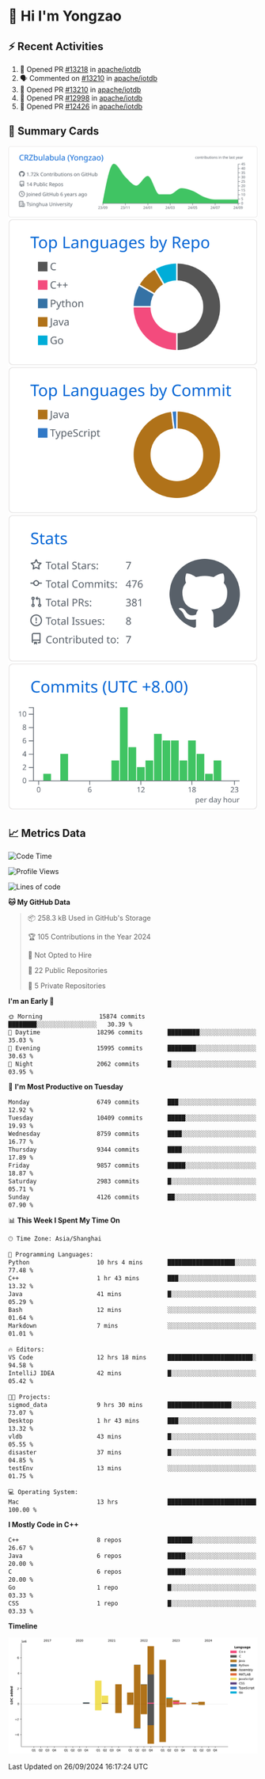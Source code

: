 # 👋 Hi I'm Yongzao

## ⚡ Recent Activities
<!--START_SECTION:activity-->
1. 💪 Opened PR [#13218](https://github.com/apache/iotdb/pull/13218) in [apache/iotdb](https://github.com/apache/iotdb)
2. 🗣 Commented on [#13210](https://github.com/apache/iotdb/pull/13210#issuecomment-2294850976) in [apache/iotdb](https://github.com/apache/iotdb)
3. 💪 Opened PR [#13210](https://github.com/apache/iotdb/pull/13210) in [apache/iotdb](https://github.com/apache/iotdb)
4. 💪 Opened PR [#12998](https://github.com/apache/iotdb/pull/12998) in [apache/iotdb](https://github.com/apache/iotdb)
5. 💪 Opened PR [#12426](https://github.com/apache/iotdb/pull/12426) in [apache/iotdb](https://github.com/apache/iotdb)
<!--END_SECTION:activity-->

## 🎑 Summary Cards

[![](https://raw.githubusercontent.com/CRZbulabula/CRZbulabula/main/profile-summary-card-output/github/0-profile-details.svg)](https://github.com/vn7n24fzkq/github-profile-summary-cards)
[![](https://raw.githubusercontent.com/CRZbulabula/CRZbulabula/main/profile-summary-card-output/github/1-repos-per-language.svg)](https://github.com/vn7n24fzkq/github-profile-summary-cards) [![](https://raw.githubusercontent.com/CRZbulabula/CRZbulabula/main/profile-summary-card-output/github/2-most-commit-language.svg)](https://github.com/vn7n24fzkq/github-profile-summary-cards)
[![](https://raw.githubusercontent.com/CRZbulabula/CRZbulabula/main/profile-summary-card-output/github/3-stats.svg)](https://github.com/vn7n24fzkq/github-profile-summary-cards) [![](https://raw.githubusercontent.com/CRZbulabula/CRZbulabula/main/profile-summary-card-output/github/4-productive-time.svg)](https://github.com/vn7n24fzkq/github-profile-summary-cards)

## 📈 Metrics Data

<!--START_SECTION:waka-->
![Code Time](http://img.shields.io/badge/Code%20Time-697%20hrs%2058%20mins-blue)

![Profile Views](http://img.shields.io/badge/Profile%20Views-10-blue)

![Lines of code](https://img.shields.io/badge/From%20Hello%20World%20I%27ve%20Written-30.9%20million%20lines%20of%20code-blue)

**🐱 My GitHub Data** 

> 📦 258.3 kB Used in GitHub's Storage 
 > 
> 🏆 105 Contributions in the Year 2024
 > 
> 🚫 Not Opted to Hire
 > 
> 📜 22 Public Repositories 
 > 
> 🔑 5 Private Repositories 
 > 
**I'm an Early 🐤** 

```text
🌞 Morning                15874 commits       ████████░░░░░░░░░░░░░░░░░   30.39 % 
🌆 Daytime                18296 commits       █████████░░░░░░░░░░░░░░░░   35.03 % 
🌃 Evening                15995 commits       ████████░░░░░░░░░░░░░░░░░   30.63 % 
🌙 Night                  2062 commits        █░░░░░░░░░░░░░░░░░░░░░░░░   03.95 % 
```
📅 **I'm Most Productive on Tuesday** 

```text
Monday                   6749 commits        ███░░░░░░░░░░░░░░░░░░░░░░   12.92 % 
Tuesday                  10409 commits       █████░░░░░░░░░░░░░░░░░░░░   19.93 % 
Wednesday                8759 commits        ████░░░░░░░░░░░░░░░░░░░░░   16.77 % 
Thursday                 9344 commits        ████░░░░░░░░░░░░░░░░░░░░░   17.89 % 
Friday                   9857 commits        █████░░░░░░░░░░░░░░░░░░░░   18.87 % 
Saturday                 2983 commits        █░░░░░░░░░░░░░░░░░░░░░░░░   05.71 % 
Sunday                   4126 commits        ██░░░░░░░░░░░░░░░░░░░░░░░   07.90 % 
```


📊 **This Week I Spent My Time On** 

```text
🕑︎ Time Zone: Asia/Shanghai

💬 Programming Languages: 
Python                   10 hrs 4 mins       ███████████████████░░░░░░   77.48 % 
C++                      1 hr 43 mins        ███░░░░░░░░░░░░░░░░░░░░░░   13.32 % 
Java                     41 mins             █░░░░░░░░░░░░░░░░░░░░░░░░   05.29 % 
Bash                     12 mins             ░░░░░░░░░░░░░░░░░░░░░░░░░   01.64 % 
Markdown                 7 mins              ░░░░░░░░░░░░░░░░░░░░░░░░░   01.01 % 

🔥 Editors: 
VS Code                  12 hrs 18 mins      ████████████████████████░   94.58 % 
IntelliJ IDEA            42 mins             █░░░░░░░░░░░░░░░░░░░░░░░░   05.42 % 

🐱‍💻 Projects: 
sigmod_data              9 hrs 30 mins       ██████████████████░░░░░░░   73.07 % 
Desktop                  1 hr 43 mins        ███░░░░░░░░░░░░░░░░░░░░░░   13.32 % 
vldb                     43 mins             █░░░░░░░░░░░░░░░░░░░░░░░░   05.55 % 
disaster                 37 mins             █░░░░░░░░░░░░░░░░░░░░░░░░   04.85 % 
testEnv                  13 mins             ░░░░░░░░░░░░░░░░░░░░░░░░░   01.75 % 

💻 Operating System: 
Mac                      13 hrs              █████████████████████████   100.00 % 
```

**I Mostly Code in C++** 

```text
C++                      8 repos             ███████░░░░░░░░░░░░░░░░░░   26.67 % 
Java                     6 repos             █████░░░░░░░░░░░░░░░░░░░░   20.00 % 
C                        6 repos             █████░░░░░░░░░░░░░░░░░░░░   20.00 % 
Go                       1 repo              █░░░░░░░░░░░░░░░░░░░░░░░░   03.33 % 
CSS                      1 repo              █░░░░░░░░░░░░░░░░░░░░░░░░   03.33 % 
```



**Timeline**

![Lines of Code chart](https://raw.githubusercontent.com/CRZbulabula/CRZbulabula/main/assets/bar_graph.png)


 Last Updated on 26/09/2024 16:17:24 UTC
<!--END_SECTION:waka-->

